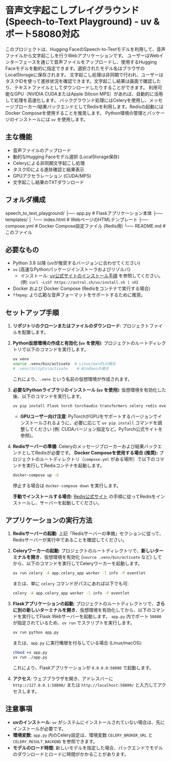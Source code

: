    # 音声文字起こしプレイグラウンド (Speech-to-Text Playground) - uv & ポート58080対応

   このプロジェクトは、Hugging FaceのSpeech-to-Textモデルを利用して、音声ファイルから文字起こしを行うWebアプリケーションです。
   ユーザーはWebインターフェースを通じて音声ファイルをアップロードし、使用するHugging Faceモデルを動的に指定できます。選択されたモデル名はブラウザのLocalStorageに保存されます。
   文字起こし処理は非同期で行われ、ユーザーはタスクIDを使って進捗状況を確認できます。文字起こし結果は画面で確認したり、テキストファイルとしてダウンロードしたりすることができます。
   利用可能なGPU（NVIDIA CUDAまたはApple Silicon MPS）があれば、自動的に活用して処理を高速化します。
   バックグラウンド処理にはCeleryを使用し、メッセージブローカー/結果バックエンドとしてRedisを利用します。Redisの起動にはDocker Composeを使用することを推奨します。
   Python環境の管理とパッケージのインストールには `uv` を使用します。

   ## 主な機能

   -   音声ファイルのアップロード
   -   動的なHugging Faceモデル選択 (LocalStorage保存)
   -   Celeryによる非同期文字起こし処理
   -   タスクIDによる進捗確認と結果表示
   -   GPUアクセラレーション (CUDA/MPS)
   -   文字起こし結果のTXTダウンロード

   ## フォルダ構成


speech_to_text_playground/
├── app.py                   # Flaskアプリケーション本体
├── templates/
│   └── index.html           # WebページのHTMLテンプレート
├── compose.yml              # Docker Compose設定ファイル (Redis用)
└── README.md                # このファイル


## 必要なもの

-   Python 3.8 以降 (uvが推奨するバージョンに合わせてください)
-   `uv` (高速なPythonパッケージインストーラおよびリゾルバ)
    -   インストール: [uv公式サイトのインストール手順](https://github.com/astral-sh/uv#installation) を参照してください。 (例: `curl -LsSf https://astral.sh/uv/install.sh | sh`)
-   Docker および Docker Compose (Redisをコンテナで実行する場合)
-   `ffmpeg`: より広範な音声フォーマットをサポートするために推奨。

## セットアップ手順

1.  **リポジトリのクローンまたはファイルのダウンロード**:
    プロジェクトファイルを配置します。

2.  **Python仮想環境の作成と有効化 (`uv` を使用)**:
    プロジェクトのルートディレクトリで以下のコマンドを実行します。
    ```bash
    uv venv
    source .venv/bin/activate  # Linux/macOSの場合
    # .venv\Scripts\activate    # Windowsの場合
    ```
    これにより、`.venv` という名前の仮想環境が作成されます。

3.  **必要なPythonライブラリのインストール (`uv` を使用)**:
    仮想環境を有効化した後、以下のコマンドを実行します。
    ```bash
    uv pip install Flask torch torchaudio transformers celery redis eventlet
    ```
    -   **GPUユーザー向け注意**: PyTorchがGPUをサポートするバージョンでインストールされるように、必要に応じて `uv pip install` コマンドを調整してください (例: CUDAバージョン指定など。PyTorch公式サイトを参照)。

4.  **Redisサーバーの準備**:
    Celeryのメッセージブローカーおよび結果バックエンドとしてRedisが必要です。
    **Docker Composeを使用する場合 (推奨):**
    プロジェクトのルートディレクトリ（`compose.yml` がある場所）で以下のコマンドを実行してRedisコンテナを起動します。
    ```bash
    docker-compose up -d
    ```
    停止する場合は `docker-compose down` を実行します。

    **手動でインストールする場合:**
    [Redis公式サイト](https://redis.io/docs/getting-started/installation/) の手順に従ってRedisをインストールし、サーバーを起動してください。

## アプリケーションの実行方法

1.  **Redisサーバーの起動**:
    上記「Redisサーバーの準備」セクションに従って、Redisサーバーが実行中であることを確認してください。

2.  **Celeryワーカーの起動**:
    プロジェクトのルートディレクトリで、**新しいターミナルを開き**、仮想環境を有効化 (`source .venv/bin/activate` など) してから、以下のコマンドを実行してCeleryワーカーを起動します。
    ```bash
    uv run celery -A app.celery_app worker -l info -P eventlet
    ```
    または、単に `celery` コマンドがパスにあれば以下でも可:
    ```bash
    celery -A app.celery_app worker -l info -P eventlet
    ```

3.  **Flaskアプリケーションの起動**:
    プロジェクトのルートディレクトリで、**さらに別の新しいターミナルを開き**、仮想環境を有効化してから、以下のコマンドを実行してFlask Webサーバーを起動します。
    `app.py` 内でポート `58080` が指定されているため、`uv run` でスクリプトを実行します。
    ```bash
    uv run python app.py
    ```
    または、`app.py` に実行権限を付与している場合 (Linux/macOS):
    ```bash
    chmod +x app.py
    uv run ./app.py
    ```
    これにより、Flaskアプリケーションが `0.0.0.0:58080` で起動します。

4.  **アクセス**:
    ウェブブラウザを開き、アドレスバーに `http://127.0.0.1:58080/` または `http://localhost:58080/` と入力してアクセスします。

## 注意事項

-   **uvのインストール**: `uv` がシステムにインストールされていない場合は、先にインストールが必要です。
-   **環境変数**: `app.py` 内のCelery設定は、環境変数 `CELERY_BROKER_URL` と `CELERY_RESULT_BACKEND` を参照できます。
-   **モデルのロード時間**: 新しいモデルを指定した場合、バックエンドでモデルのダウンロードとロードに時間がかかることがあります。
